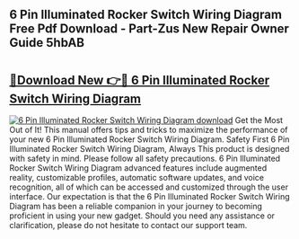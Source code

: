 ## 6 Pin Illuminated Rocker Switch Wiring Diagram Free Pdf Download - Part-Zus New Repair Owner Guide 5hbAB

# <h2><a href="http://dfhw17j.blite.top/?on=6+Pin+Illuminated+Rocker+Switch+Wiring+Diagram">🔗Download New 👉🔴 6 Pin Illuminated Rocker Switch Wiring Diagram</a></h2>

[![6 Pin Illuminated Rocker Switch Wiring Diagram download](https://i.imgur.com/lujVjoI.png)](http://dfhw17j.blite.top/?on=6+Pin+Illuminated+Rocker+Switch+Wiring+Diagram)
Get the Most Out of It! This manual offers tips and tricks to maximize the performance of your new 6 Pin Illuminated Rocker Switch Wiring Diagram. Safety First 6 Pin Illuminated Rocker Switch Wiring Diagram, Always This product is designed with safety in mind. Please follow all safety precautions. 6 Pin Illuminated Rocker Switch Wiring Diagram advanced features include augmented reality, customizable profiles, automatic software updates, and voice recognition, all of which can be accessed and customized through the user interface. Our expectation is that the 6 Pin Illuminated Rocker Switch Wiring Diagram has been a reliable companion in your journey to becoming proficient in using your new gadget. Should you need any assistance or clarification, please do not hesitate to contact our support team.
